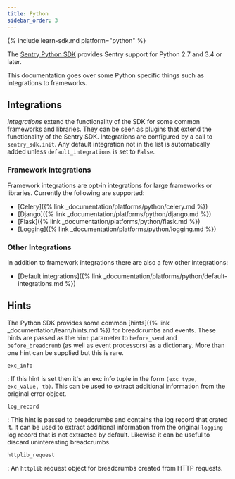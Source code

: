 ```yaml
---
title: Python
sidebar_order: 3
---
```


{% include learn-sdk.md platform="python" %}

The [Sentry Python SDK](https://pypi.org/project/sentry-sdk) provides Sentry
support for Python 2.7 and 3.4 or later.

This documentation goes over some Python specific things such as integrations to
frameworks.

## Integrations

*Integrations* extend the functionality of the SDK for some common frameworks and
libraries.  They can be seen as plugins that extend the functionality of the Sentry
SDK.  Integrations are configured by a call to `sentry_sdk.init`.  Any default
integration not in the list is automatically added unless `default_integrations` is
set to `False`.

### Framework Integrations

Framework integrations are opt-in integrations for large frameworks or libraries.  Currently
the following are supported:

* [Celery]({% link _documentation/platforms/python/celery.md %})
* [Django]({% link _documentation/platforms/python/django.md %})
* [Flask]({% link _documentation/platforms/python/flask.md %})
* [Logging]({% link _documentation/platforms/python/logging.md %})

### Other Integrations

In addition to framework integrations there are also a few other integrations:

* [Default integrations]({% link _documentation/platforms/python/default-integrations.md %})

## Hints

The Python SDK provides some common [hints]({% link _documentation/learn/hints.md %}) for breadcrumbs
and events.  These hints are passed as the `hint` parameter to `before_send` and `before_breadcrumb`
(as well as event processors) as a dictionary.  More than one hint can be supplied but this is rare.

`exc_info`

: If this hint is set then it's an exc info tuple in the form `(exc_type, exc_value, tb)`.  This
  can be used to extract additional information from the original error object.

`log_record`

: This hint is passed to breadcrumbs and contains the log record that crated it.  It can be used
  to extract additional information from the original `logging` log record that is not extracted by default.
  Likewise it can be useful to discard uninteresting breadcrumbs.

`httplib_request`

: An `httplib` request object for breadcrumbs created from HTTP requests.
